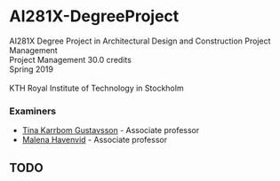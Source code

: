 # AI281X-DegreeProject
AI281X Degree Project in Architectural Design and Construction Project Management<br>
Project Management 30.0 credits<br>
Spring 2019<br>
<br>
KTH Royal Institute of Technology in Stockholm<br>

### Examiners
* [Tina Karrbom Gustavsson](mailto:tina.karrbom@abe.kth.se) - Associate professor
* [Malena Havenvid](mailto:malena.havenvid@abe.kth.se) - Associate professor

## TODO
